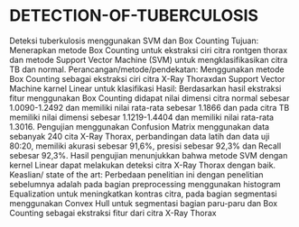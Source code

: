 # DETECTION-OF-TUBERCULOSIS
Deteksi tuberkulosis menggunakan SVM dan Box Counting
Tujuan: Menerapkan metode Box Counting untuk ekstraksi ciri citra rontgen thorax dan metode Support Vector Machine (SVM) untuk mengklasifikasikan citra TB dan normal.
Perancangan/metode/pendekatan: Menggunakan metode Box Counting sebagai ekstraksi ciri citra X-Ray Thoraxdan Support Vector Machine karnel Linear untuk klasifikasi
Hasil: Berdasarkan hasil ekstraksi fitur menggunakan Box Counting didapat nilai dimensi citra normal sebesar 1.0090-1.2492 dan memiliki nilai rata-rata sebesar 1.1866 dan pada citra TB memiliki nilai dimensi sebesar 1.1219-1.4404 dan memiliki nilai rata-rata 1.3016. Pengujian menggunakan Confusion Matrix menggunakan data sebanyak 240 cita X-Ray Thorax, perbandingan data latih dan data uji 80:20, memiliki akurasi sebesar 91,6%, presisi sebesar 92,3% dan Recall sebesar 92,3%. Hasil pengujian menunjukkan bahwa metode SVM dengan kernel Linear dapat melakukan deteksi citra X-Ray Thorax dengan baik.
Keaslian/ state of the art: Perbedaan penelitian ini dengan penelitian sebelumnya adalah pada bagian preprocessing menggunakan histogram Equalization untuk meningkatkan kontras citra, pada bagian segmentasi menggunakan Convex Hull untuk segmentasi bagian paru-paru dan Box Counting sebagai ekstraksi fitur dari citra X-Ray Thorax
